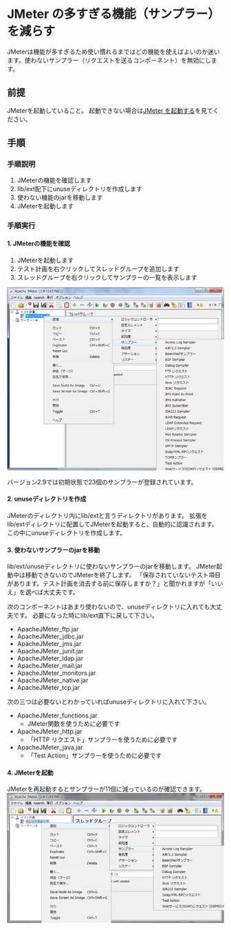 # JMeter の多すぎる機能（サンプラー）を減らす

JMeterは機能が多すぎるため使い慣れるまではどの機能を使えばよいのか迷います。使わないサンプラー（リクエストを送るコンポーネント）を無効にします。

## 前提
JMeterを起動していること。
起動できない場合は[JMeter を起動する](http://ledsun.hatenablog.com/entry/2013/04/16/215509)を見てください。

## 手順
### 手順説明

1. JMeterの機能を確認します
2. lib/ext配下にunuseディレクトリを作成します
3. 使わない機能のjarを移動します
4. JMeterを起動します

### 手順実行
#### 1. JMeterの機能を確認

1. JMeterを起動します<br/>
2. テスト計画を右クリックしてスレッドグループを追加します<br/>
3. スレッドグループを右クリックしてサンプラーの一覧を表示します

![デフォルトで有効になっているサンプラー](images/chapter-3-1.png)

バージョン2.9では初期状態で23個のサンプラーが登録されています。

#### 2. unuseディレクトリを作成
JMeterのディレクトリ内にlib/extと言うディレクトリがあります。
拡張をlib/extディレクトリに配置してJMeterを起動すると、自動的に認識されます。
この中にunuseディレクトリを作成します。

#### 3. 使わないサンプラーのjarを移動
lib/ext/unuseディレクトリに使わないサンプラーのjarを移動します。
JMeter起動中は移動できないのでJMeterを終了します。
「保存されていないテスト項目があります。テスト計画を消去する前に保存しますか？」と聞かれますが「いいえ」を選べば大丈夫です。

次のコンポーネントはあまり使わないので、unuseディレクトリに入れても大丈夫です。
必要になった時にlib/ext直下に戻して下さい。

- ApacheJMeter_ftp.jar
- ApacheJMeter_jdbc.jar
- ApacheJMeter_jms.jar
- ApacheJMeter_junit.jar
- ApacheJMeter_ldap.jar
- ApacheJMeter_mail.jar
- ApacheJMeter_monitors.jar
- ApacheJMeter_native.jar
- ApacheJMeter_tcp.jar

次の三つは必要ないとわかっていればunuseディレクトリに入れて下さい。

- ApacheJMeter_functions.jar
  - JMeter関数を使うために必要です
- ApacheJMeter_http.jar
  - 「HTTP リクエスト」サンプラーを使うために必要です
- ApacheJMeter_java.jar
  - 「Test Action」サンプラーを使うために必要です

#### 4. JMeterを起動
JMeterを再起動するとサンプラーが11個に減っているのが確認できます。
![減らしたあとのサンプラー](images/chapter-3-2.png)
